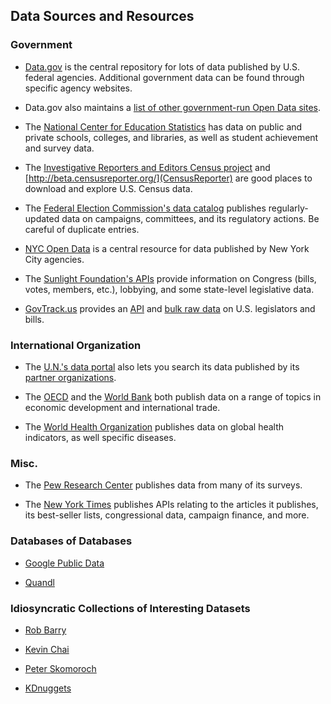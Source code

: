 ## Data Sources and Resources

### Government
- [Data.gov](http://catalog.data.gov/dataset) is the central repository for lots of data published by U.S. federal agencies. Additional government data can be found through specific agency websites.

- Data.gov also maintains a [list of other government-run Open Data sites](http://www.data.gov/opendatasites).

- The [National Center for Education Statistics](http://nces.ed.gov/) has data on public and private schools, colleges, and libraries, as well as student achievement and survey data.

- The [Investigative Reporters and Editors Census project](http://census.ire.org/) and [http://beta.censusreporter.org/](CensusReporter) are good places to download and explore U.S. Census data.

- The [Federal Election Commission's data catalog](http://www.fec.gov/data/) publishes regularly-updated data on campaigns, committees, and its regulatory actions. Be careful of duplicate entries.

- [NYC Open Data](https://nycopendata.socrata.com/) is a central resource for data published by New York City agencies.

- The [Sunlight Foundation's APIs](http://sunlightfoundation.com/api/) provide information on Congress (bills, votes, members, etc.), lobbying, and some state-level legislative data.

- [GovTrack.us](https://www.govtrack.us) provides an [API](https://www.govtrack.us/developers/api) and [bulk raw data](https://www.govtrack.us/developers/data) on U.S. legislators and bills.

### International Organization
- The [U.N.'s data portal](http://data.un.org/) also lets you search its data published by its [partner organizations](http://data.un.org/Partners.aspx).

- The [OECD](http://stats.oecd.org/) and the [World Bank](http://datacatalog.worldbank.org/) both publish data on a range of topics in economic development and international trade.

- The [World Health Organization](http://apps.who.int/gho/data/view.main) publishes data on global health indicators, as well specific diseases.

### Misc.
- The [Pew Research Center](http://www.pewresearch.org/data/download-datasets/) publishes data from many of its surveys.

- The [New York Times](http://developer.nytimes.com/docs) publishes APIs relating to the articles it publishes, its best-seller lists, congressional data, campaign finance, and more.

### Databases of Databases
- [Google Public Data](http://www.google.com/publicdata/directory) 

- [Quandl](http://www.quandl.com/)

### Idiosyncratic Collections of Interesting Datasets
- [Rob Barry](http://rob-barry.com/pages/data.html)

- [Kevin Chai](http://kevinchai.net/datasets/)

- [Peter Skomoroch](http://www.datawrangling.com/some-datasets-available-on-the-web)

- [KDnuggets](http://www.kdnuggets.com/datasets/)
